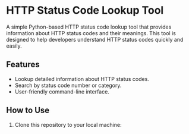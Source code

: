 # HTTP Status Code Lookup Tool

A simple Python-based HTTP status code lookup tool that provides information about HTTP status codes and their meanings. This tool is designed to help developers understand HTTP status codes quickly and easily.

## Features

- Lookup detailed information about HTTP status codes.
- Search by status code number or category.
- User-friendly command-line interface.

## How to Use

1. Clone this repository to your local machine:

  
